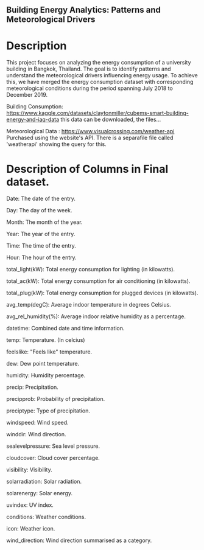 

## Building Energy Analytics: Patterns and Meteorological Drivers

# Description

This project focuses on analyzing the energy consumption of a university building in Bangkok, Thailand. The goal is to identify patterns and understand the meteorological drivers influencing energy usage. To achieve this, we have merged the energy consumption dataset with corresponding meteorological conditions during the period spanning July 2018 to December 2019.

Building Consumption: https://www.kaggle.com/datasets/claytonmiller/cubems-smart-building-energy-and-iaq-data
this data can be downloaded, the files...

Meteorological Data : https://www.visualcrossing.com/weather-api
Purchased using the website's API. There is a separafile file called 'weatherapi' showing the query for this. 


# Description of Columns in Final dataset.

Date: The date of the entry.

Day: The day of the week.

Month: The month of the year.

Year: The year of the entry.

Time: The time of the entry.

Hour: The hour of the entry.

total_light(kW): Total energy consumption for lighting (in kilowatts).

total_ac(kW): Total energy consumption for air conditioning (in kilowatts).

total_plug(kW): Total energy consumption for plugged devices (in kilowatts).

avg_temp(degC): Average indoor temperature in degrees Celsius.

avg_rel_humidity(%): Average indoor relative humidity as a percentage.

datetime: Combined date and time information.

temp: Temperature. (In celcius)

feelslike: "Feels like" temperature.

dew: Dew point temperature.

humidity: Humidity percentage.

precip: Precipitation.

precipprob: Probability of precipitation.

preciptype: Type of precipitation.

windspeed: Wind speed.

winddir: Wind direction.

sealevelpressure: Sea level pressure.

cloudcover: Cloud cover percentage.

visibility: Visibility.

solarradiation: Solar radiation.

solarenergy: Solar energy.

uvindex: UV index.

conditions: Weather conditions.

icon: Weather icon.

wind_direction: Wind direction summarised as a category.
